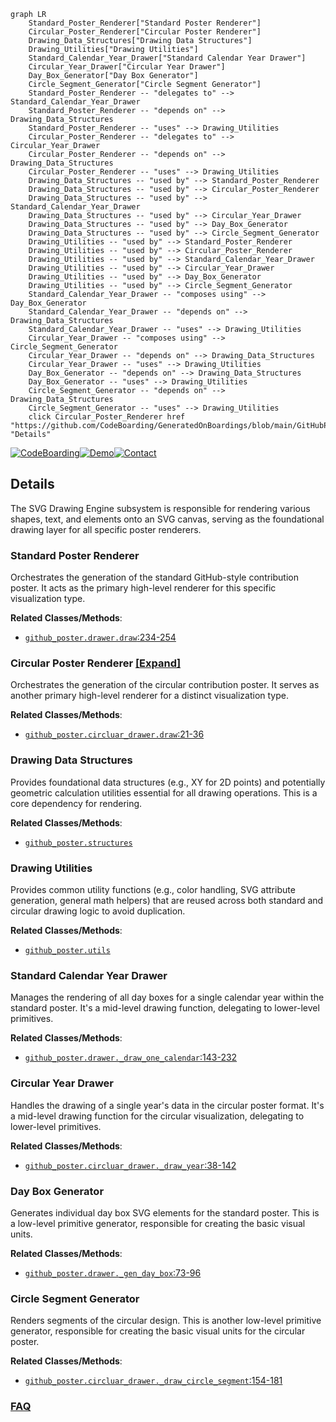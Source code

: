 ```mermaid
graph LR
    Standard_Poster_Renderer["Standard Poster Renderer"]
    Circular_Poster_Renderer["Circular Poster Renderer"]
    Drawing_Data_Structures["Drawing Data Structures"]
    Drawing_Utilities["Drawing Utilities"]
    Standard_Calendar_Year_Drawer["Standard Calendar Year Drawer"]
    Circular_Year_Drawer["Circular Year Drawer"]
    Day_Box_Generator["Day Box Generator"]
    Circle_Segment_Generator["Circle Segment Generator"]
    Standard_Poster_Renderer -- "delegates to" --> Standard_Calendar_Year_Drawer
    Standard_Poster_Renderer -- "depends on" --> Drawing_Data_Structures
    Standard_Poster_Renderer -- "uses" --> Drawing_Utilities
    Circular_Poster_Renderer -- "delegates to" --> Circular_Year_Drawer
    Circular_Poster_Renderer -- "depends on" --> Drawing_Data_Structures
    Circular_Poster_Renderer -- "uses" --> Drawing_Utilities
    Drawing_Data_Structures -- "used by" --> Standard_Poster_Renderer
    Drawing_Data_Structures -- "used by" --> Circular_Poster_Renderer
    Drawing_Data_Structures -- "used by" --> Standard_Calendar_Year_Drawer
    Drawing_Data_Structures -- "used by" --> Circular_Year_Drawer
    Drawing_Data_Structures -- "used by" --> Day_Box_Generator
    Drawing_Data_Structures -- "used by" --> Circle_Segment_Generator
    Drawing_Utilities -- "used by" --> Standard_Poster_Renderer
    Drawing_Utilities -- "used by" --> Circular_Poster_Renderer
    Drawing_Utilities -- "used by" --> Standard_Calendar_Year_Drawer
    Drawing_Utilities -- "used by" --> Circular_Year_Drawer
    Drawing_Utilities -- "used by" --> Day_Box_Generator
    Drawing_Utilities -- "used by" --> Circle_Segment_Generator
    Standard_Calendar_Year_Drawer -- "composes using" --> Day_Box_Generator
    Standard_Calendar_Year_Drawer -- "depends on" --> Drawing_Data_Structures
    Standard_Calendar_Year_Drawer -- "uses" --> Drawing_Utilities
    Circular_Year_Drawer -- "composes using" --> Circle_Segment_Generator
    Circular_Year_Drawer -- "depends on" --> Drawing_Data_Structures
    Circular_Year_Drawer -- "uses" --> Drawing_Utilities
    Day_Box_Generator -- "depends on" --> Drawing_Data_Structures
    Day_Box_Generator -- "uses" --> Drawing_Utilities
    Circle_Segment_Generator -- "depends on" --> Drawing_Data_Structures
    Circle_Segment_Generator -- "uses" --> Drawing_Utilities
    click Circular_Poster_Renderer href "https://github.com/CodeBoarding/GeneratedOnBoardings/blob/main/GitHubPoster/Circular_Poster_Renderer.md" "Details"
```

[![CodeBoarding](https://img.shields.io/badge/Generated%20by-CodeBoarding-9cf?style=flat-square)](https://github.com/CodeBoarding/GeneratedOnBoardings)[![Demo](https://img.shields.io/badge/Try%20our-Demo-blue?style=flat-square)](https://www.codeboarding.org/demo)[![Contact](https://img.shields.io/badge/Contact%20us%20-%20contact@codeboarding.org-lightgrey?style=flat-square)](mailto:contact@codeboarding.org)

## Details

The SVG Drawing Engine subsystem is responsible for rendering various shapes, text, and elements onto an SVG canvas, serving as the foundational drawing layer for all specific poster renderers.

### Standard Poster Renderer
Orchestrates the generation of the standard GitHub-style contribution poster. It acts as the primary high-level renderer for this specific visualization type.


**Related Classes/Methods**:

- <a href="https://github.com/yihong0618/GitHubPoster/blob/main/github_poster/drawer.py#L234-L254" target="_blank" rel="noopener noreferrer">`github_poster.drawer.draw`:234-254</a>


### Circular Poster Renderer [[Expand]](./Circular_Poster_Renderer.md)
Orchestrates the generation of the circular contribution poster. It serves as another primary high-level renderer for a distinct visualization type.


**Related Classes/Methods**:

- <a href="https://github.com/yihong0618/GitHubPoster/blob/main/github_poster/circluar_drawer.py#L21-L36" target="_blank" rel="noopener noreferrer">`github_poster.circluar_drawer.draw`:21-36</a>


### Drawing Data Structures
Provides foundational data structures (e.g., XY for 2D points) and potentially geometric calculation utilities essential for all drawing operations. This is a core dependency for rendering.


**Related Classes/Methods**:

- <a href="https://github.com/yihong0618/GitHubPoster/blob/main/github_poster/structures.py" target="_blank" rel="noopener noreferrer">`github_poster.structures`</a>


### Drawing Utilities
Provides common utility functions (e.g., color handling, SVG attribute generation, general math helpers) that are reused across both standard and circular drawing logic to avoid duplication.


**Related Classes/Methods**:

- <a href="https://github.com/yihong0618/GitHubPoster/blob/main/github_poster/utils.py" target="_blank" rel="noopener noreferrer">`github_poster.utils`</a>


### Standard Calendar Year Drawer
Manages the rendering of all day boxes for a single calendar year within the standard poster. It's a mid-level drawing function, delegating to lower-level primitives.


**Related Classes/Methods**:

- <a href="https://github.com/yihong0618/GitHubPoster/blob/main/github_poster/drawer.py#L143-L232" target="_blank" rel="noopener noreferrer">`github_poster.drawer._draw_one_calendar`:143-232</a>


### Circular Year Drawer
Handles the drawing of a single year's data in the circular poster format. It's a mid-level drawing function for the circular visualization, delegating to lower-level primitives.


**Related Classes/Methods**:

- <a href="https://github.com/yihong0618/GitHubPoster/blob/main/github_poster/circluar_drawer.py#L38-L142" target="_blank" rel="noopener noreferrer">`github_poster.circluar_drawer._draw_year`:38-142</a>


### Day Box Generator
Generates individual day box SVG elements for the standard poster. This is a low-level primitive generator, responsible for creating the basic visual units.


**Related Classes/Methods**:

- <a href="https://github.com/yihong0618/GitHubPoster/blob/main/github_poster/drawer.py#L73-L96" target="_blank" rel="noopener noreferrer">`github_poster.drawer._gen_day_box`:73-96</a>


### Circle Segment Generator
Renders segments of the circular design. This is another low-level primitive generator, responsible for creating the basic visual units for the circular poster.


**Related Classes/Methods**:

- <a href="https://github.com/yihong0618/GitHubPoster/blob/main/github_poster/circluar_drawer.py#L154-L181" target="_blank" rel="noopener noreferrer">`github_poster.circluar_drawer._draw_circle_segment`:154-181</a>




### [FAQ](https://github.com/CodeBoarding/GeneratedOnBoardings/tree/main?tab=readme-ov-file#faq)